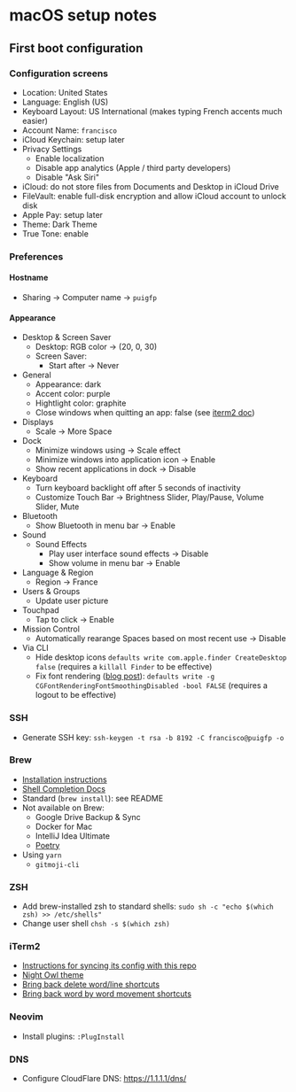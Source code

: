 # macOS setup notes

## First boot configuration

### Configuration screens

- Location: United States
- Language: English (US)
- Keyboard Layout: US International (makes typing French accents much easier)
- Account Name: `francisco`
- iCloud Keychain: setup later
- Privacy Settings
  - Enable localization
  - Disable app analytics (Apple / third party developers)
  - Disable "Ask Siri"
- iCloud: do not store files from Documents and Desktop in iCloud Drive
- FileVault: enable full-disk encryption and allow iCloud account to unlock disk
- Apple Pay: setup later
- Theme: Dark Theme
- True Tone: enable

### Preferences

#### Hostname

- Sharing -> Computer name -> `puigfp`

#### Appearance

- Desktop & Screen Saver
  - Desktop: RGB color -> (20, 0, 30)
  - Screen Saver:
    - Start after -> Never
- General
  - Appearance: dark
  - Accent color: purple
  - Hightlight color: graphite
  - Close windows when quitting an app: false (see [iterm2 doc](https://iterm2.com/documentation-restoration.html))
- Displays
  - Scale -> More Space
- Dock
  - Minimize windows using -> Scale effect
  - Minimize windows into application icon -> Enable
  - Show recent applications in dock -> Disable
- Keyboard
  - Turn keyboard backlight off after 5 seconds of inactivity
  - Customize Touch Bar -> Brightness Slider, Play/Pause, Volume Slider, Mute
- Bluetooth
  - Show Bluetooth in menu bar -> Enable
- Sound
  - Sound Effects
    - Play user interface sound effects -> Disable
    - Show volume in menu bar -> Enable
- Language & Region
  - Region -> France
- Users & Groups
  - Update user picture
- Touchpad
  - Tap to click -> Enable
- Mission Control
  - Automatically rearange Spaces based on most recent use -> Disable
- Via CLI
  - Hide desktop icons `defaults write com.apple.finder CreateDesktop false` (requires a `killall Finder` to be effective)
  - Fix font rendering ([blog post](https://ahmadawais.com/fix-macos-mojave-font-rendering-issue/)): `defaults write -g CGFontRenderingFontSmoothingDisabled -bool FALSE` (requires a logout to be effective)

### SSH

- Generate SSH key: `ssh-keygen -t rsa -b 8192 -C francisco@puigfp -o`

### Brew

- [Installation instructions](https://brew.sh/)
- [Shell Completion Docs](https://docs.brew.sh/Shell-Completion)
- Standard (`brew install`): see README
- Not available on Brew:
  - Google Drive Backup & Sync
  - Docker for Mac
  - IntelliJ Idea Ultimate
  - [Poetry](https://poetry.eustace.io/docs/#installation)
- Using `yarn`
  - `gitmoji-cli`

### ZSH

- Add brew-installed zsh to standard shells: `sudo sh -c "echo $(which zsh) >> /etc/shells"`
- Change user shell `chsh -s $(which zsh)`

### iTerm2

- [Instructions for syncing its config with this repo](http://stratus3d.com/blog/2015/02/28/sync-iterm2-profile-with-dotfiles-repository/)
- [Night Owl theme](https://github.com/nickcernis/iterm2-night-owl)
- [Bring back delete word/line shortcuts](https://stackoverflow.com/questions/12335787/with-iterm2-on-mac-how-to-delete-forward-a-word-from-cursor-on-command-line)
- [Bring back word by word movement shortcuts](https://apple.stackexchange.com/questions/154292/iterm-going-one-word-backwards-and-forwards)

### Neovim

- Install plugins: `:PlugInstall`

### DNS

- Configure CloudFlare DNS: https://1.1.1.1/dns/
